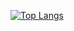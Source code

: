 [![Top Langs](https://github-readme-stats.vercel.app/api/top-langs/?username=andrarstn)](https://github.com/andrarstn/readme)
